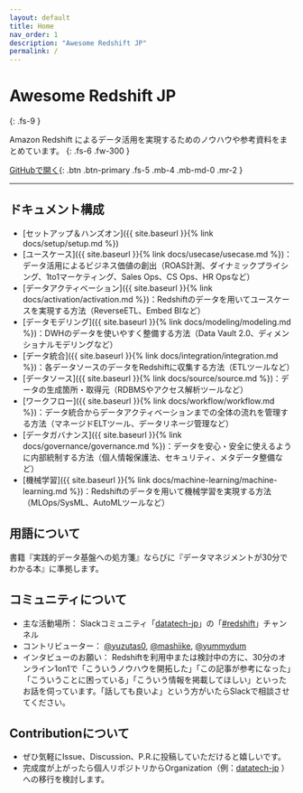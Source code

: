 ```yaml
---
layout: default
title: Home
nav_order: 1
description: "Awesome Redshift JP"
permalink: /
---
```


# Awesome Redshift JP
{: .fs-9 }

Amazon Redshift によるデータ活用を実現するためのノウハウや参考資料をまとめています。
{: .fs-6 .fw-300 }

[GitHubで開く](https://github.com/yuzutas0/awesome-redshift-jp){: .btn .btn-primary .fs-5 .mb-4 .mb-md-0 .mr-2 }

---

## ドキュメント構成

- [セットアップ＆ハンズオン]({{ site.baseurl }}{% link docs/setup/setup.md %})
- [ユースケース]({{ site.baseurl }}{% link docs/usecase/usecase.md %})：データ活用によるビジネス価値の創出（ROAS計測、ダイナミックプライシング、1to1マーケティング、Sales Ops、CS Ops、HR Opsなど）
- [データアクティベーション]({{ site.baseurl }}{% link docs/activation/activation.md %})：Redshiftのデータを用いてユースケースを実現する方法（ReverseETL、Embed BIなど）
- [データモデリング]({{ site.baseurl }}{% link docs/modeling/modeling.md %})：DWHのデータを使いやすく整備する方法（Data Vault 2.0、ディメンショナルモデリングなど）
- [データ統合]({{ site.baseurl }}{% link docs/integration/integration.md %})：各データソースのデータをRedshiftに収集する方法（ETLツールなど）
- [データソース]({{ site.baseurl }}{% link docs/source/source.md %})：データの生成箇所・取得元（RDBMSやアクセス解析ツールなど）
- [ワークフロー]({{ site.baseurl }}{% link docs/workflow/workflow.md %})：データ統合からデータアクティベーションまでの全体の流れを管理する方法（マネージドELTツール、データリネージ管理など）
- [データガバナンス]({{ site.baseurl }}{% link docs/governance/governance.md %})：データを安心・安全に使えるように内部統制する方法（個人情報保護法、セキュリティ、メタデータ整備など）
- [機械学習]({{ site.baseurl }}{% link docs/machine-learning/machine-learning.md %})：Redshiftのデータを用いて機械学習を実現する方法（MLOps/SysML、AutoMLツールなど）

## 用語について

書籍『実践的データ基盤への処方箋』ならびに『データマネジメントが30分でわかる本』に準拠します。

## コミュニティについて

- 主な活動場所： Slackコミュニティ「[datatech-jp](https://datatech-jp.github.io/)」の「[#redshift](https://datatech-jp.slack.com/archives/C03MHCZS2GG)」チャンネル
- コントリビューター： [@yuzutas0](https://twitter.com/yuzutas0), [@mashiike](https://twitter.com/mashiike), [@yummydum](https://twitter.com/yummydum)
- インタビューのお願い： Redshiftを利用中または検討中の方に、30分のオンライン1on1で「こういうノウハウを開拓した」「この記事が参考になった」「こういうことに困っている」「こういう情報を掲載してほしい」といったお話を伺っています。「話しても良いよ」という方がいたらSlackで相談させてください。

## Contributionについて

- ぜひ気軽にIssue、Discussion、P.R.に投稿していただけると嬉しいです。
- 完成度が上がったら個人リポジトリからOrganization（例：[datatech-jp](https://github.com/datatech-jp/) ）への移行を検討します。

